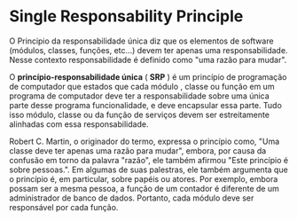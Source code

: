 Single Responsability Principle
==============================

O Principio da responsabilidade única diz que os elementos de software (módulos, classes, funções, etc...) devem ter apenas uma responsabilidade. Nesse contexto responsabilidade é definido como "uma razão para mudar".

O **princípio-responsabilidade única** ( **SRP** ) é um princípio de programação de computador que estados que cada módulo , classe ou função em um programa de computador deve ter a responsabilidade sobre uma única parte desse programa funcionalidade, e deve encapsular essa parte. Tudo isso módulo, classe ou da função de serviços devem ser estreitamente alinhadas com essa responsabilidade.

Robert C. Martin, o originador do termo, expressa o princípio como, "Uma classe deve ter apenas uma razão para mudar", embora, por causa da confusão em torno da palavra "razão", ele também afirmou "Este princípio é sobre pessoas.". Em algumas de suas palestras, ele também argumenta que o princípio é, em particular, sobre papéis ou atores. Por exemplo, embora possam ser a mesma pessoa, a função de um contador é diferente de um administrador de banco de dados. Portanto, cada módulo deve ser responsável por cada função.
